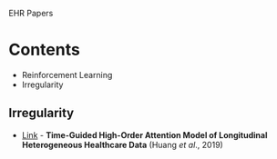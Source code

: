 EHR Papers

# Contents
* Reinforcement Learning
* Irregularity


## Irregularity
* [Link](https://arxiv.org/pdf/1912.00773.pdf, "paper link") - **Time-Guided High-Order Attention Model of Longitudinal Heterogeneous Healthcare Data** (Huang *et al*., 2019)




